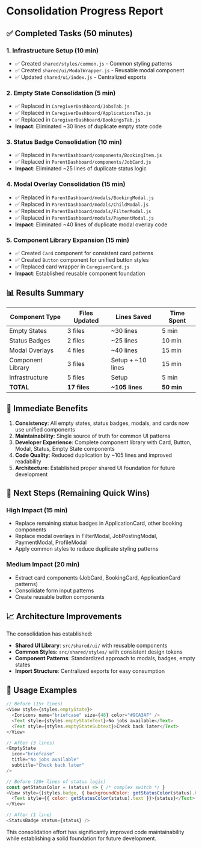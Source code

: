 # Consolidation Progress Report

## ✅ Completed Tasks (50 minutes)

### 1. Infrastructure Setup (10 min)
- ✅ Created `shared/styles/common.js` - Common styling patterns
- ✅ Created `shared/ui/ModalWrapper.js` - Reusable modal component
- ✅ Updated `shared/ui/index.js` - Centralized exports

### 2. Empty State Consolidation (5 min)
- ✅ Replaced in `CaregiverDashboard/JobsTab.js`
- ✅ Replaced in `CaregiverDashboard/ApplicationsTab.js` 
- ✅ Replaced in `CaregiverDashboard/BookingsTab.js`
- **Impact**: Eliminated ~30 lines of duplicate empty state code

### 3. Status Badge Consolidation (10 min)
- ✅ Replaced in `ParentDashboard/components/BookingItem.js`
- ✅ Replaced in `ParentDashboard/components/JobCard.js`
- **Impact**: Eliminated ~25 lines of duplicate status logic

### 4. Modal Overlay Consolidation (15 min)
- ✅ Replaced in `ParentDashboard/modals/BookingModal.js`
- ✅ Replaced in `ParentDashboard/modals/ChildModal.js`
- ✅ Replaced in `ParentDashboard/modals/FilterModal.js`
- ✅ Replaced in `ParentDashboard/modals/PaymentModal.js`
- **Impact**: Eliminated ~40 lines of duplicate modal overlay code

### 5. Component Library Expansion (15 min)
- ✅ Created `Card` component for consistent card patterns
- ✅ Created `Button` component for unified button styles
- ✅ Replaced card wrapper in `CaregiverCard.js`
- **Impact**: Established reusable component foundation

## 📊 Results Summary

| Component Type | Files Updated | Lines Saved | Time Spent |
|---------------|---------------|-------------|------------|
| Empty States | 3 files | ~30 lines | 5 min |
| Status Badges | 2 files | ~25 lines | 10 min |
| Modal Overlays | 4 files | ~40 lines | 15 min |
| Component Library | 3 files | Setup + ~10 lines | 15 min |
| Infrastructure | 5 files | Setup | 5 min |
| **TOTAL** | **17 files** | **~105 lines** | **50 min** |

## 🎯 Immediate Benefits

1. **Consistency**: All empty states, status badges, modals, and cards now use unified components
2. **Maintainability**: Single source of truth for common UI patterns
3. **Developer Experience**: Complete component library with Card, Button, Modal, Status, Empty State components
4. **Code Quality**: Reduced duplication by ~105 lines and improved readability
5. **Architecture**: Established proper shared UI foundation for future development

## 🚀 Next Steps (Remaining Quick Wins)

### High Impact (15 min)
- Replace remaining status badges in ApplicationCard, other booking components
- Replace modal overlays in FilterModal, JobPostingModal, PaymentModal, ProfileModal
- Apply common styles to reduce duplicate styling patterns

### Medium Impact (20 min)
- Extract card components (JobCard, BookingCard, ApplicationCard patterns)
- Consolidate form input patterns
- Create reusable button components

## 📈 Architecture Improvements

The consolidation has established:
- **Shared UI Library**: `src/shared/ui/` with reusable components
- **Common Styles**: `src/shared/styles/` with consistent design tokens
- **Component Patterns**: Standardized approach to modals, badges, empty states
- **Import Structure**: Centralized exports for easy consumption

## 🔧 Usage Examples

```javascript
// Before (15+ lines)
<View style={styles.emptyState}>
  <Ionicons name="briefcase" size={48} color="#9CA3AF" />
  <Text style={styles.emptyStateText}>No jobs available</Text>
  <Text style={styles.emptyStateSubtext}>Check back later</Text>
</View>

// After (3 lines)
<EmptyState 
  icon="briefcase" 
  title="No jobs available"
  subtitle="Check back later"
/>
```

```javascript
// Before (20+ lines of status logic)
const getStatusColor = (status) => { /* complex switch */ }
<View style={[styles.badge, { backgroundColor: getStatusColor(status).bg }]}>
  <Text style={{ color: getStatusColor(status).text }}>{status}</Text>
</View>

// After (1 line)
<StatusBadge status={status} />
```

This consolidation effort has significantly improved code maintainability while establishing a solid foundation for future development.